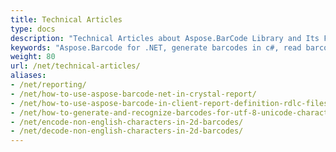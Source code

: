 ```yaml
---
title: Technical Articles
type: docs
description: "Technical Articles about Aspose.BarCode Library and Its Functionality"
keywords: "Aspose.Barcode for .NET, generate barcodes in c#, read barcodes in c#, aspose barcode info"
weight: 80
url: /net/technical-articles/
aliases:
- /net/reporting/
- /net/how-to-use-aspose-barcode-net-in-crystal-report/
- /net/how-to-use-aspose-barcode-in-client-report-definition-rdlc-files/
- /net/how-to-generate-and-recognize-barcodes-for-utf-8-unicode-characters/
- /net/encode-non-english-characters-in-2d-barcodes/
- /net/decode-non-english-characters-in-2d-barcodes/
---
```



